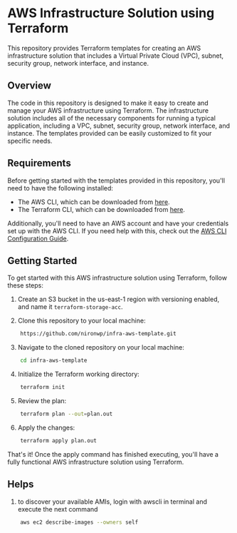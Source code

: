 # AWS Infrastructure Solution using Terraform

This repository provides Terraform templates for creating an AWS infrastructure solution that includes a Virtual Private Cloud (VPC), subnet, security group, network interface, and instance.

## Overview

The code in this repository is designed to make it easy to create and manage your AWS infrastructure using Terraform. The infrastructure solution includes all of the necessary components for running a typical application, including a VPC, subnet, security group, network interface, and instance. The templates provided can be easily customized to fit your specific needs.

## Requirements

Before getting started with the templates provided in this repository, you'll need to have the following installed:

- The AWS CLI, which can be downloaded from [here](https://aws.amazon.com/cli/).
- The Terraform CLI, which can be downloaded from [here](https://www.terraform.io/downloads.html).

Additionally, you'll need to have an AWS account and have your credentials set up with the AWS CLI. If you need help with this, check out the [AWS CLI Configuration Guide](https://docs.aws.amazon.com/cli/latest/userguide/cli-configure-quickstart.html).

## Getting Started

To get started with this AWS infrastructure solution using Terraform, follow these steps:

1. Create an S3 bucket in the us-east-1 region with versioning enabled, and name it `terraform-storage-acc`.

2. Clone this repository to your local machine:

```bash
    https://github.com/nironwp/infra-aws-template.git
```

3. Navigate to the cloned repository on your local machine:

```bash
    cd infra-aws-template
```

4. Initialize the Terraform working directory:

```bash
    terraform init
```

5. Review the plan:

```bash
    terraform plan --out=plan.out
```

6. Apply the changes:

```bash
    terraform apply plan.out
```

That's it! Once the apply command has finished executing, you'll have a fully functional AWS infrastructure solution using Terraform.

## Helps

1. to discover your available AMIs, login with awscli in terminal and execute the next command

```bash
    aws ec2 describe-images --owners self
```

